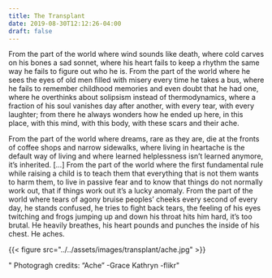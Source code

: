```yaml
---
title: The Transplant
date: 2019-08-30T12:12:26-04:00
draft: false
---
```


From the part of the world where wind sounds like death, where cold carves on his bones a sad sonnet, where his heart fails to keep a rhythm the same way he fails to figure out who he is. From the part of the world where he sees the eyes of old men filled with misery every time he takes a bus, where he fails to remember childhood memories and even doubt that he had one, where he overthinks about solipsism instead of thermodynamics, where a fraction of his soul vanishes day after another, with every tear, with every laughter; from there he always wonders how he ended up here, in this place, with this mind, with this body, with these scars and their ache. 

From the part of the world where dreams, rare as they are, die at the fronts of coffee shops and narrow sidewalks, where living in heartache is the default way of living and where learned helplessness isn’t learned anymore, it’s inherited.
[...] From the part of the world where the first fundamental rule while raising a child is to teach them that everything that is not them wants to harm them, to live in passive fear and to know that things do not normally work out, that if things work out it’s a lucky anomaly.
From the part of the world where tears of agony bruise peoples’ cheeks every second of every day, he stands confused, he tries to fight back tears, the feeling of his eyes twitching and frogs jumping up and down his throat hits him hard, it’s too brutal. He heavily breathes, his heart pounds and punches the inside of his chest. He aches.


{{< figure src="../../assets/images/transplant/ache.jpg" >}}

" Photogragh credits: “Ache” -Grace Kathryn -flikr"